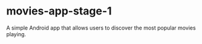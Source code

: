 # movies-app-stage-1
A simple Android app that allows users to discover the most popular movies playing.
